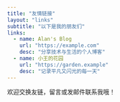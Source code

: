 ```yaml
---
title: "友情链接"
layout: "links"
subtitle: "以下是我的朋友们"
links:
  - name: Alan's Blog
    url: "https://example.com"
    desc: "分享技术与生活的个人博客"
  - name: 小王的花园
    url: "https://garden.example"
    desc: "记录平凡又闪光的每一天"
---
```


欢迎交换友链，留言或发邮件联系我哦！
